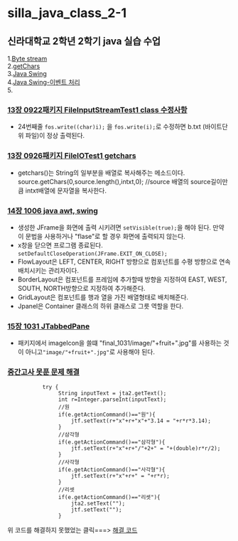 # silla_java_class_2-1

## 신라대학교 2학년 2학기 java 실습 수업
1.[Byte stream](#13장-0922패키지-FileInputStreamTest1-class-수정사항)<br>
2.[getChars](#13장-0926패키지-FileIOTest1-getchars)<br>
3.[Java Swing](#14장-1006-java-awt-swing)<br>
4.[Java Swing-이벤트 처리](#15장-1031-JTabbedPane) <br> 
5.[](#) <br>

### [13장 0922패키지 FileInputStreamTest1 class 수정사항](https://github.com/noah-wilson0/silla_java_class_2-1/blob/main/chap13/src/a0922/FileInputStreamTest1.java)
- 24번째줄 `fos.write((char)i);` 을 `fos.write(i);`로 수정하면 
 b.txt (바이트단위 파일)이 정상 출력된다.
### [13장 0926패키지 FileIOTest1 getchars](https://github.com/noah-wilson0/silla_java_class_2-1/blob/main/chap13/src/a0926/FileIOTest1.java)
- getchars()는 String의 일부분을 배열로 복사해주는 메소드이다.
source.getChars(0,source.length(),intxt,0);  //source 배열의 source길이만큼 intxt배열에 문자열을 복사한다. 

### [14장 1006 java awt, swing](https://github.com/noah-wilson0/silla_java_class_2-1/tree/main/chap14/src)
- 생성한 JFrame을 화면에 출력 시키려면  `setVisible(true);`을 해야 된다. 만약 이 문법을 사용하거나 "flase"로 할 경우 화면에 출력되지 않는다.
- x창을 닫으면 프로그램 종료된다.
  `setDefaultCloseOperation(JFrame.EXIT_ON_CLOSE);`
- FlowLayout은 LEFT, CENTER, RIGHT 방향으로 컴포넌트를 수평 방향으로 연속  배치시키는 관리자이다.
- BorderLayout은 컴포넌트를 프레임에 추가할때 방향을 지정하여 EAST, WEST, SOUTH, NORTH방향으로 지정하여 추가해준다.
- GridLayout은 컴포넌트를 행과 열을 가진 배열형태로 배치해준다.
- Jpanel은 Container 클래스의 하위 클래스로 그릇 역할을 한다.

### [15장 1031 JTabbedPane](https://github.com/noah-wilson0/silla_java_class_2-1/tree/main/chap15/src/final_1031)
- 패키지에서 imageIcon을 쓸떄 "final_1031/image/"+fruit+".jpg"를 사용하는 것이 아니고` "image/"+fruit+".jpg" `로 사용해야 된다.


### [중간고사 못푼 문제 해결](https://github.com/noah-wilson0/silla_java_class_2-1/blob/main/%EC%A4%91%EA%B0%84%EA%B3%A0%EC%82%AC/%EB%AA%BB%ED%91%BC%20%EB%AC%B8%EC%A0%9C(2%EB%B2%88).java)
```
           try {
                String inputText = jta2.getText();
                int r=Integer.parseInt(inputText);
                //원
                if(e.getActionCommand()=="원"){
                    jtf.setText(r+"x"+r+"x"+"3.14 = "+r*r*3.14);
                }
                //삼각형
                if(e.getActionCommand()=="삼각형"){
                    jtf.setText(r+"x"+r+"/"+2+" = "+(double)r*r/2);
                }
                //사각형
                if(e.getActionCommand()=="사각형"){
                    jtf.setText(r+"x"+r+" = "+r*r);
                }
                //리셋
                if(e.getActionCommand()=="리셋"){
                    jta2.setText("");
                    jtf.setText("");
                }
```
위 코드를 해결하지 못했었는
 클릭===> [해결 코드](https://github.com/noah-wilson0/silla_java_class_2-1/blob/main/%EC%A4%91%EA%B0%84%EA%B3%A0%EC%82%AC/%ED%95%B4%EA%B2%B0(2%EB%B2%88).java)













































